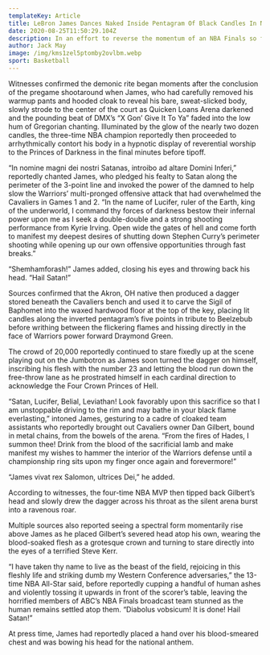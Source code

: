```yaml
---
templateKey: Article
title: LeBron James Dances Naked Inside Pentagram Of Black Candles In New Pregame Satanic Ritual
date: 2020-08-25T11:50:29.104Z
description: In an effort to reverse the momentum of an NBA Finals so far dominated by the Golden State Warriors, Cleveland Cavaliers small forward LeBron James reportedly danced naked Wednesday inside a pentagram of black candles in a new pregame satanic ritual before Game 3.
author: Jack May
image: /img/kms1zel5ptomby2ovlbm.webp
sport: Basketball
---
```

Witnesses confirmed the demonic rite began moments after the conclusion of the pregame shootaround when James, who had carefully removed his warmup pants and hooded cloak to reveal his bare, sweat-slicked body, slowly strode to the center of the court as Quicken Loans Arena darkened and the pounding beat of DMX’s “X Gon’ Give It To Ya” faded into the low hum of Gregorian chanting. Illuminated by the glow of the nearly two dozen candles, the three-time NBA champion reportedly then proceeded to arrhythmically contort his body in a hypnotic display of reverential worship to the Princes of Darkness in the final minutes before tipoff.

“In nomine magni dei nostri Satanas, introibo ad altare Domini Inferi,” reportedly chanted James, who pledged his fealty to Satan along the perimeter of the 3-point line and invoked the power of the damned to help slow the Warriors’ multi-pronged offensive attack that had overwhelmed the Cavaliers in Games 1 and 2. “In the name of Lucifer, ruler of the Earth, king of the underworld, I command thy forces of darkness bestow their infernal power upon me as I seek a double-double and a strong shooting performance from Kyrie Irving. Open wide the gates of hell and come forth to manifest my deepest desires of shutting down Stephen Curry’s perimeter shooting while opening up our own offensive opportunities through fast breaks.”

“Shemhamforash!” James added, closing his eyes and throwing back his head. “Hail Satan!”

Sources confirmed that the Akron, OH native then produced a dagger stored beneath the Cavaliers bench and used it to carve the Sigil of Baphomet into the waxed hardwood floor at the top of the key, placing lit candles along the inverted pentagram’s five points in tribute to Beelzebub before writhing between the flickering flames and hissing directly in the face of Warriors power forward Draymond Green.

The crowd of 20,000 reportedly continued to stare fixedly up at the scene playing out on the Jumbotron as James soon turned the dagger on himself, inscribing his flesh with the number 23 and letting the blood run down the free-throw lane as he prostrated himself in each cardinal direction to acknowledge the Four Crown Princes of Hell.

“Satan, Lucifer, Belial, Leviathan! Look favorably upon this sacrifice so that I am unstoppable driving to the rim and may bathe in your black flame everlasting,” intoned James, gesturing to a cadre of cloaked team assistants who reportedly brought out Cavaliers owner Dan Gilbert, bound in metal chains, from the bowels of the arena. “From the fires of Hades, I summon thee! Drink from the blood of the sacrificial lamb and make manifest my wishes to hammer the interior of the Warriors defense until a championship ring sits upon my finger once again and forevermore!”

“James vivat rex Salomon, ultrices Dei,” he added.

According to witnesses, the four-time NBA MVP then tipped back Gilbert’s head and slowly drew the dagger across his throat as the silent arena burst into a ravenous roar.

Multiple sources also reported seeing a spectral form momentarily rise above James as he placed Gilbert’s severed head atop his own, wearing the blood-soaked flesh as a grotesque crown and turning to stare directly into the eyes of a terrified Steve Kerr.

“I have taken thy name to live as the beast of the field, rejoicing in this fleshly life and striking dumb my Western Conference adversaries,” the 13-time NBA All-Star said, before reportedly cupping a handful of human ashes and violently tossing it upwards in front of the scorer’s table, leaving the horrified members of ABC’s NBA Finals broadcast team stunned as the human remains settled atop them. “Diabolus vobsicum! It is done! Hail Satan!”

At press time, James had reportedly placed a hand over his blood-smeared chest and was bowing his head for the national anthem.
